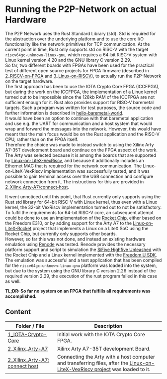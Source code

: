 # Running the P2P-Network on actual Hardware

The P2P Network uses the Rust Standard Library (std).
Std is required for the abstraction over the underlying platform and to use the core I/O functionality like the network primitives for TCP communication.
At the current point in time, Rust only supports std on RISC-V with the target `riscv64gc-unknown-linux-gnu`, which requires a 64-bit RISC-V system with Linux kernel version 4.20 and the GNU library C version 2.29.  
So far, two different boards with FPGAs have been used for the practical test of different open source projects for FPGA firmware (described in [2_RISCV-on-FPGA](../FPGA/2_RISCV-on-FPGA) and [3_Linux-on-RISCV](../FPGA/3_Linux-on-RISCV)), to actually run the P2P-Network on the target hardware.  
The first approach has been to use the IOTA Crypto Core FPGA (ICCFPGA), but during the work on the ICCFPGA, the implementation of a Linux kernel turned out to be impossible since the 128kb RAM of the ICCFPGA are not sufficient enough for it.
Rust also provides support for RISC-V baremetal targets. Such a program was written for test purposes, the source code and further information is described in [hello-baremetal-world](../../hello-baremetal-world).  
It would have been an option to continue with that baremetal application and use e.g. the UART for communication and a host system that would wrap and forward the messages into the network.
However, this would have meant that the main focus would be on the Rust application and the RISC-V CPU, rather than on the FPGA itself.  
Therefore the choice was made to instead switch to using the Xilinx Arty A7-35T development board and continue on the FPGA aspect of the work.
The Arty was selected because it is among the boards that are supported by [Linux-on-LiteX-VexRiscv](../FPGA/3_Linux-on-RISCV/README.md), and because it additionally includes an Ethernet MAC that is required for the network communication.
The Linux-on-LiteX-VexRiscv implementation was successfully tested, and it was possible to gain terminal access over the USB connection and configure network connection from it. The instructions for this are provided in [2_Xilinx_Arty-A7/connect-host](2_Xilinx_Arty-A7/connect-host).

It went unnoticed until this point, that Rust currently only supports using the Rust std library for 64-bit RISC-V with Linux kernel, thus even with a Linux kernel, the 32-bit VexRiscv implementation turned out to not be satisfactory.  
To fulfil the requirements for 64-bit RISC-V core, an subsequent attempt could be done to use an implementation of the [Rocket Chip](../FPGA/2_RISCV-on-FPGA/2-4_Rocket-Chip.md), either based on the Freedom E310, or by adding support for the Arty A7 to the [Linux-on-LiteX-Rocket](../FPGA/3_Linux-on-RISCV/Linux-on-Litex-Rocket.md) project that implements a Linux on a LiteX SoC using the Rocket Chip, but currently only supports other boards.  
However, so far this was not done, and instead an existing hardware emulation using [Renode](https://renode.io) was tested.
Renode provides the necessary platform support and script to simulation the [SiFive Highfive Unleashed](https://www.sifive.com/boards/hifive-unleashed) with the Rocket Chip and a Linux kernel implemented with the [Freedom U SDK](https://github.com/sifive/freedom-u-sd).
The emulation was successful and a test application that has been compiled for the `riscv64gc-unknown-linux-gnu` platform was loaded into the system, but due to the system using the GNU library C version 2.26 instead of the required version 2.29, the execution of the rust program failed in this case as well.

**TL;DR: So far no system on an FPGA that fulfills all requirements was accomplished.**

## Content

Folder / File | Description
-|-
[1_IOTA-Crypto-Core](./1_IOTA-Crypto-Core) | Initial work with the IOTA Crypto Core FPGA.
[2_Xilinx_Arty-A7](./2_Xilinx_Arty-A7) | Xilinx Arty A7-35T development Board.
[2_Xilinx_Arty-A7: connect host](./2_Xilinx_Arty-A7/connect-host) | Connecting the Arty with a host computer and transferring files, after the [Linux-on-LiteX-VexRiscv project](../FPGA/3_Linux-on-RISCV/README.md) was loaded to it.
